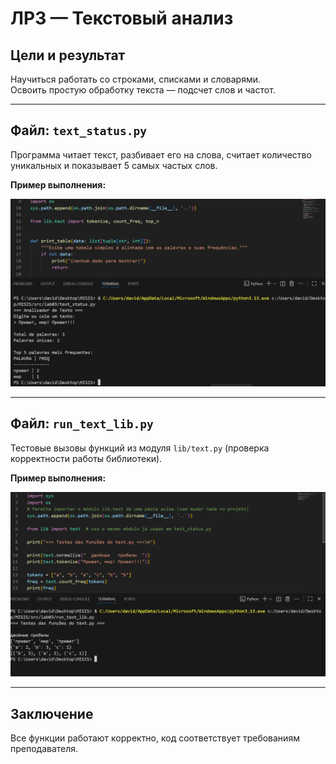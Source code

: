 # ЛР3 — Текстовый анализ

## Цели и результат
Научиться работать со строками, списками и словарями.  
Освоить простую обработку текста — подсчет слов и частот.

---

## Файл: `text_status.py`
Программа читает текст, разбивает его на слова, считает количество уникальных и показывает 5 самых частых слов.

**Пример выполнения:**

![img01](../../images/lab03/img01.png)

---

## Файл: `run_text_lib.py`
Тестовые вызовы функций из модуля `lib/text.py` (проверка корректности работы библиотеки).

**Пример выполнения:**

![img02](../../images/lab03/img02.png)

---

## Заключение
Все функции работают корректно, код соответствует требованиям преподавателя.

